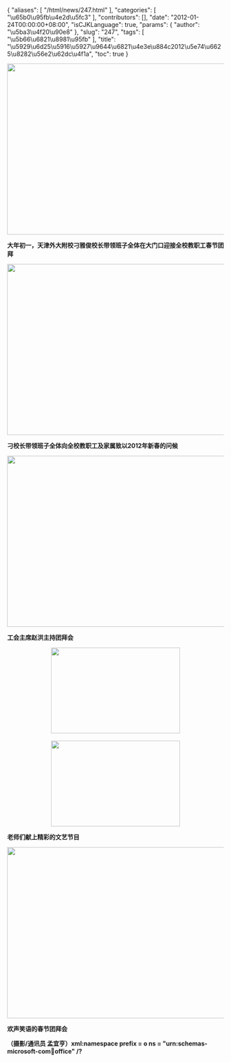 {
    "aliases": [
        "/html/news/247.html"
    ],
    "categories": [
        "\u65b0\u95fb\u4e2d\u5fc3"
    ],
    "contributors": [],
    "date": "2012-01-24T00:00:00+08:00",
    "isCJKLanguage": true,
    "params": {
        "author": "\u5ba3\u4f20\u90e8"
    },
    "slug": "247",
    "tags": [
        "\u5b66\u6821\u8981\u95fb"
    ],
    "title": "\u5929\u6d25\u5916\u5927\u9644\u6821\u4e3e\u884c2012\u5e74\u6625\u8282\u56e2\u62dc\u4f1a",
    "toc": true
}

<img
    src="https://cdn.tfls.online/mirror/full/a400dca8d1dd4ed9c936468f3113ef01f316b255.jpg"
    style="display:block;margin-left:auto;margin-right:auto;"
    decoding="async"
    fetchpriority="auto"
    loading="lazy"
    height="397"
    width="600"
/>

**大年初一，天津外大附校刁雅俊校长带领班子全体在大门口迎接全校教职工春节团拜**

**<img
    src="https://cdn.tfls.online/mirror/full/6fba639984ef7b0e1e42f2cb735f1a9eb43918a9.jpg"
    style="display:block;margin-left:auto;margin-right:auto;"
    decoding="async"
    fetchpriority="auto"
    loading="lazy"
    height="397"
    width="600"
/>**

**刁校长带领班子全体向全校教职工及家属致以2012年新春的问候**

**<img
    src="https://cdn.tfls.online/mirror/full/0b466079c8c9fad13089512158e2a6b0260dda9d.jpg"
    style="display:block;margin-left:auto;margin-right:auto;"
    decoding="async"
    fetchpriority="auto"
    loading="lazy"
    height="397"
    width="600"
/>**

**工会主席赵洪主持团拜会**

**<img
    src="https://cdn.tfls.online/mirror/full/8d0f7192be0554cf55b4b679e6672d43b3ecd041.jpg"
    style="display:block;margin-left:auto;margin-right:auto;"
    decoding="async"
    fetchpriority="auto"
    loading="lazy"
    height="199"
    width="300"
/> 
<img
    src="https://cdn.tfls.online/mirror/full/2024e0ff7c1fbe0cd9d840ff17afb6c883d986dd.jpg"
    style="display:block;margin-left:auto;margin-right:auto;"
    decoding="async"
    fetchpriority="auto"
    loading="lazy"
    height="199"
    width="300"
/>**

**老师们献上精彩的文艺节目**

**<img
    src="https://cdn.tfls.online/mirror/full/1b729a21dc24c0ce5347522e07a774b6ed9908ed.jpg"
    style="display:block;margin-left:auto;margin-right:auto;"
    decoding="async"
    fetchpriority="auto"
    loading="lazy"
    height="397"
    width="600"
/>**

**欢声笑语的春节团拜会**

**（摄影/通讯员 孟宜亨）xml:namespace prefix = o ns = "urn:schemas-microsoft-com:office:office" /?**

  

